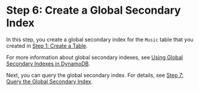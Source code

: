 # Step 6: Create a Global Secondary Index<a name="getting-started-step-6"></a>

In this step, you create a global secondary index for the `Music` table that you created in [Step 1: Create a Table](getting-started-step-1.md)\.

For more information about global secondary indexes, see [Using Global Secondary Indexes in DynamoDB](GSI.md)\. 

Next, you can query the global secondary index\. For details, see [Step 7: Query the Global Secondary Index](getting-started-step-7.md)\.